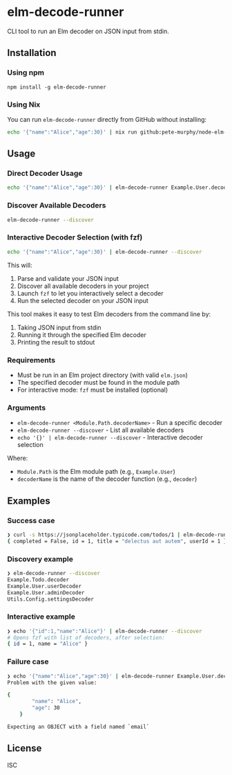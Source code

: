 # elm-decode-runner

CLI tool to run an Elm decoder on JSON input from stdin.

## Installation

### Using npm

```
npm install -g elm-decode-runner
```

### Using Nix

You can run `elm-decode-runner` directly from GitHub without installing:

```bash
echo '{"name":"Alice","age":30}' | nix run github:pete-murphy/node-elm-decode-runner -- Example.User.decoder
```

## Usage

### Direct Decoder Usage

```bash
echo '{"name":"Alice","age":30}' | elm-decode-runner Example.User.decoder
```

### Discover Available Decoders

```bash
elm-decode-runner --discover
```

### Interactive Decoder Selection (with fzf)

```bash
echo '{"name":"Alice","age":30}' | elm-decode-runner --discover
```

This will:

1. Parse and validate your JSON input
2. Discover all available decoders in your project
3. Launch `fzf` to let you interactively select a decoder
4. Run the selected decoder on your JSON input

This tool makes it easy to test Elm decoders from the command line by:

1. Taking JSON input from stdin
2. Running it through the specified Elm decoder
3. Printing the result to stdout

### Requirements

- Must be run in an Elm project directory (with valid `elm.json`)
- The specified decoder must be found in the module path
- For interactive mode: `fzf` must be installed (optional)

### Arguments

- `elm-decode-runner <Module.Path.decoderName>` - Run a specific decoder
- `elm-decode-runner --discover` - List all available decoders
- `echo '{}' | elm-decode-runner --discover` - Interactive decoder selection

Where:

- `Module.Path` is the Elm module path (e.g., `Example.User`)
- `decoderName` is the name of the decoder function (e.g., `decoder`)

## Examples

### Success case

```bash
❯ curl -s https://jsonplaceholder.typicode.com/todos/1 | elm-decode-runner Example.Todo.decoder
{ completed = False, id = 1, title = "delectus aut autem", userId = 1 }
```

### Discovery example

```bash
❯ elm-decode-runner --discover
Example.Todo.decoder
Example.User.userDecoder
Example.User.adminDecoder
Utils.Config.settingsDecoder
```

### Interactive example

```bash
❯ echo '{"id":1,"name":"Alice"}' | elm-decode-runner --discover
# Opens fzf with list of decoders, after selection:
{ id = 1, name = "Alice" }
```

### Failure case

```bash
❯ echo '{"name":"Alice","age":30}' | elm-decode-runner Example.User.decoder
Problem with the given value:

{
        "name": "Alice",
        "age": 30
    }

Expecting an OBJECT with a field named `email`
```

## License

ISC
